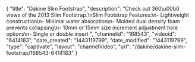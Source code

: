 {
    "title": "Dakine Slim Footstrap",
    "description": "Check out 360\u00b0 views of the 2013 Slim Footstrap.\nSlim Footstrap Features:\n- Lightweight construction\n- Minimal water absorption\n- Molded dual density foam prevents collapsing\n- 10mm or 15mm size increment adjustment hole options\n- Single or double insert ",
    "channelid": "168543",
    "videoid": "6414183",
    "date_created": "1443119799",
    "date_modified": "1443119799",
    "type": "captivate",
    "layout": "channelVideo",
    "url": "\/dakine\/dakine-slim-footstrap\/168543-6414183"
}